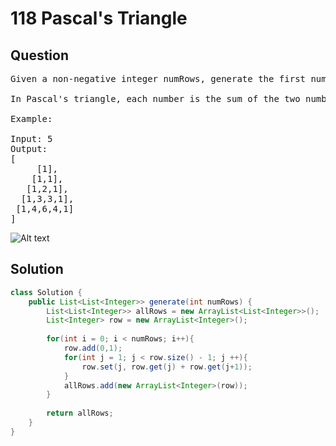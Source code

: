 # 118 Pascal's Triangle
## Question
<pre>
Given a non-negative integer numRows, generate the first numRows of Pascal's triangle.

In Pascal's triangle, each number is the sum of the two numbers directly above it.

Example:

Input: 5
Output:
[
     [1],
    [1,1],
   [1,2,1],
  [1,3,3,1],
 [1,4,6,4,1]
]
</pre>
![Alt text](./PascalTriangleAnimated2.gif)

<div STYLE="page-break-after: always;">

## Solution
```java
class Solution {
    public List<List<Integer>> generate(int numRows) {
        List<List<Integer>> allRows = new ArrayList<List<Integer>>();
        List<Integer> row = new ArrayList<Integer>();
        
        for(int i = 0; i < numRows; i++){
            row.add(0,1);
            for(int j = 1; j < row.size() - 1; j ++){
                row.set(j, row.get(j) + row.get(j+1));
            }
            allRows.add(new ArrayList<Integer>(row));
        }
        
        return allRows;
    }
}
```
